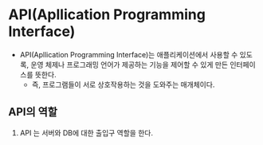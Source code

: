 # API(Apllication Programming Interface)

+ API(Apllication Programming Interface)는 애플리케이션에서 사용할 수 있도록, 운영 체제나 프로그래밍 언어가 제공하는 기능을 제어할 수 있게 만든 인터페이스를 뜻한다.
  + 즉, 프로그램들이 서로 상호작용하는 것을 도와주는 매개체이다.


## API의 역할

1. API 는 서버와 DB에 대한 출입구 역할을 한다.
